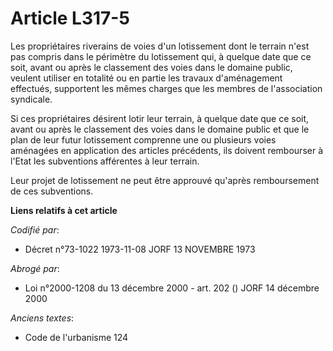 # Article L317-5

Les propriétaires riverains de voies d'un lotissement dont le terrain n'est pas compris dans le périmètre du lotissement qui,
à quelque date que ce soit, avant ou après le classement des voies dans le domaine public, veulent utiliser en totalité ou en
partie les travaux d'aménagement effectués, supportent les mêmes charges que les membres de l'association syndicale.

Si ces propriétaires désirent lotir leur terrain, à quelque date que ce soit, avant ou après le classement des voies dans le
domaine public et que le plan de leur futur lotissement comprenne une ou plusieurs voies aménagées en application des
articles précédents, ils doivent rembourser à l'Etat les subventions afférentes à leur terrain.

Leur projet de lotissement ne peut être approuvé qu'après remboursement de ces subventions.

**Liens relatifs à cet article**

_Codifié par_:

  - Décret n°73-1022 1973-11-08 JORF 13 NOVEMBRE 1973

_Abrogé par_:

  - Loi n°2000-1208 du 13 décembre 2000 - art. 202 () JORF 14 décembre 2000

_Anciens textes_:

  - Code de l'urbanisme 124

